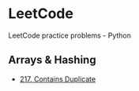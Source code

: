 # LeetCode

LeetCode practice problems - Python

## Arrays & Hashing

- [217. Contains Duplicate](arrays_hashing/contains_duplicate.py)
